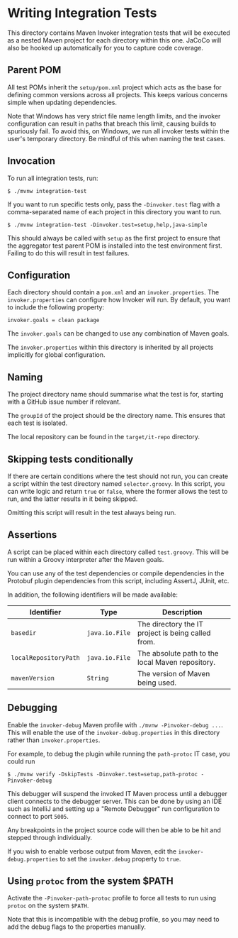 # Writing Integration Tests

This directory contains Maven Invoker integration tests that will be executed as a nested Maven
project for each directory within this one. JaCoCo will also be hooked up automatically for you
to capture code coverage.

## Parent POM

All test POMs inherit the `setup/pom.xml` project which acts as the base for defining common 
versions across all projects. This keeps various concerns simple when updating dependencies.

Note that Windows has very strict file name length limits, and the invoker configuration can result
in paths that breach this limit, causing builds to spuriously fail. To avoid this, on Windows,
we run all invoker tests within the user's temporary directory. Be mindful of this when naming
the test cases.

## Invocation

To run all integration tests, run:

```shell
$ ./mvnw integration-test
```

If you want to run specific tests only, pass the `-Dinvoker.test` flag with a comma-separated
name of each project in this directory you want to run.

```shell
$ ./mvnw integration-test -Dinvoker.test=setup,help,java-simple
```

This should always be called with `setup` as the first project to ensure that the aggregator
test parent POM is installed into the test environment first. Failing to do this will result
in test failures.

## Configuration

Each directory should contain a `pom.xml` and an `invoker.properties`. The `invoker.properties`
can configure how Invoker will run. By default, you want to include the following property:

```properties
invoker.goals = clean package
```

The `invoker.goals` can be changed to use any combination of Maven goals.

The `invoker.properties` within this directory is inherited by all projects implicitly for global
configuration.

## Naming

The project directory name should summarise what the test is for, starting with a GitHub issue
number if relevant.

The `groupId` of the project should be the directory name. This ensures that each test is isolated.

The local repository can be found in the `target/it-repo` directory.

## Skipping tests conditionally

If there are certain conditions where the test should not run, you can create a script within the test
directory named `selector.groovy`. In this script, you can write logic and return `true` or `false`, where
the former allows the test to run, and the latter results in it being skipped.

Omitting this script will result in the test always being run.

## Assertions

A script can be placed within each directory called `test.groovy`. This will be run within a Groovy
interpreter after the Maven goals.

You can use any of the test dependencies or compile dependencies in the Protobuf plugin dependencies
from this script, including AssertJ, JUnit, etc.

In addition, the following identifiers will be made available:

| Identifier            | Type           | Description                                        |
|-----------------------|----------------|----------------------------------------------------|
| `basedir`             | `java.io.File` | The directory the IT project is being called from. |
| `localRepositoryPath` | `java.io.File` | The absolute path to the local Maven repository.   |
| `mavenVersion`        | `String`       | The version of Maven being used.                   |

## Debugging

Enable the `invoker-debug` Maven profile with `./mvnw -Pinvoker-debug ...`. This will enable the
use of the `invoker-debug.properties` in this directory rather than `invoker.properties`.

For example, to debug the plugin while running the `path-protoc` IT case, you could run

```console
$ ./mvnw verify -DskipTests -Dinvoker.test=setup,path-protoc -Pinvoker-debug
```

This debugger will suspend the invoked IT Maven process until a debugger client connects to the
debugger server. This can be done by using an IDE such as IntelliJ and setting up a
"Remote Debugger" run configuration to connect to port `5005`.

Any breakpoints in the project source code will then be able to be hit and stepped through
individually.

If you wish to enable verbose output from Maven, edit the `invoker-debug.properties` to set
the `invoker.debug` property to `true`.

## Using `protoc` from the system $PATH

Activate the `-Pinvoker-path-protoc` profile to force all tests to run using `protoc` on the system `$PATH`.

Note that this is incompatible with the debug profile, so you may need to add the debug flags to the properties
manually.

